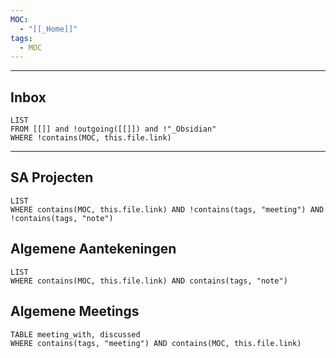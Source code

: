 ```yaml
---
MOC:
  - "[[_Home]]"
tags:
  - MOC
---
```

---
## Inbox
```dataview
LIST
FROM [[]] and !outgoing([[]]) and !"_Obsidian"
WHERE !contains(MOC, this.file.link)
```
---
## SA Projecten
```dataview
LIST
WHERE contains(MOC, this.file.link) AND !contains(tags, "meeting") AND !contains(tags, "note")
```

## Algemene Aantekeningen
```dataview
LIST
WHERE contains(MOC, this.file.link) AND contains(tags, "note")
```

## Algemene Meetings
```dataview
TABLE meeting_with, discussed
WHERE contains(tags, "meeting") AND contains(MOC, this.file.link)
```
